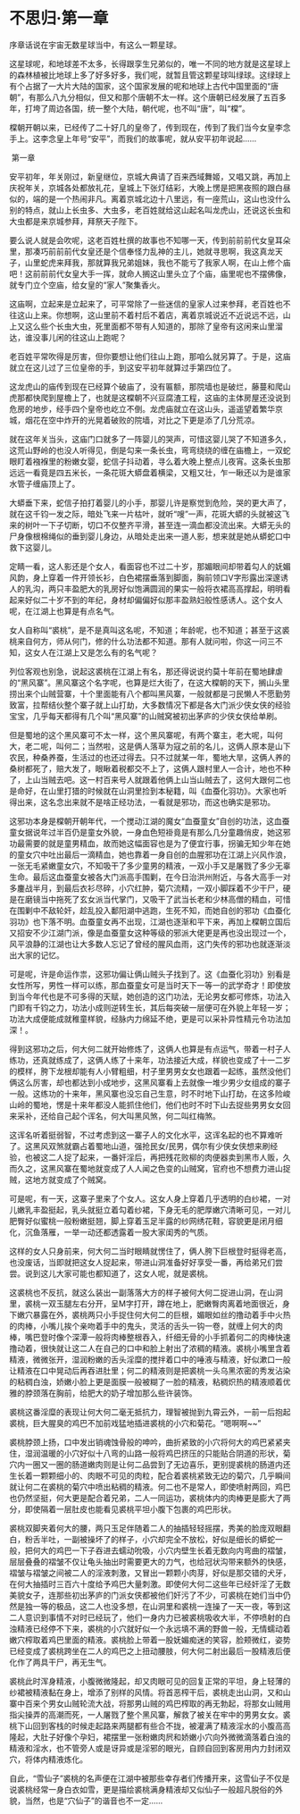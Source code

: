 # 不思归·第一章

序章话说在宇宙无数星球当中，有这么一颗星球。

这星球呢，和地球差不太多，长得跟孪生兄弟似的，唯一不同的地方就是这星球上的森林植被比地球上多了好多好多，我们呢，就暂且管这颗星球叫绿球。这绿球上有个占据了一大片大陆的国家，这个国家发展的呢和地球上古代中国里面的“唐朝”，有那么八九分相似，但又和那个唐朝不太一样。这个唐朝已经发展了五百多年，打垮了周边各国，统一整个大陆，朝代呢，也不叫“唐”，叫“橖”。

橖朝开朝以来，已经传了二十好几的皇帝了，传到现在，传到了我们当今女皇李念手上。这李念皇上年号“安平”，而我们的故事呢，就从安平初年说起……

 第一章

安平初年，年关刚过，新皇继位，京城大典请了百来西域舞姬，又唱又跳，再加上庆祝年关，京城各处都放礼花，皇城上下张灯结彩，大晚上愣是把黑夜照的跟白昼似的，端的是一个热闹非凡。离着京城北边十八里远，有一座荒山，这山也没什么别的特点，就山上长虫多、大虫多，老百姓就给这山起名叫龙虎山，还说这长虫和大虫都是来京城参拜，拜祭天子陛下。

要么说人就是会吹呢，这老百姓杜撰的故事也不知哪一天，传到前前前代女皇耳朵里，那凑巧前前前代女皇还是个信奉怪力乱神的主儿，她就寻思啊，我这真龙天子，山里蛇虎来拜我，那就算我兄弟姐妹，我也不能亏了我家人啊，在山上修个庙吧！这前前前代女皇大手一挥，就命人搁这山里头立了个庙，庙里呢也不摆佛像，就专门立个空庙，给女皇的“家人”聚集香火。

这庙啊，立起来是立起来了，可平常除了一些迷信的皇家人过来参拜，老百姓也不往这山上来。你想啊，这山里前不着村后不着店，离着京城说近不近说远不远，山上又这么些个长虫大虫，死里面都不带有人知道的，那除了皇帝有这闲来山里溜达，谁没事儿闲的往这山上跑呢？

老百姓平常吹得是厉害，但你要想让他们往山上跑，那咱么就另算了。于是，这庙就立在这儿过了三位皇帝的手，到这安平初年就算过手第四位了。

这龙虎山的庙传到现在已经算个破庙了，没有匾额，那院墙也是破烂，藤蔓和爬山虎那都快爬到屋檐上了，也就是这橖朝不兴豆腐渣工程，这庙的主体房屋还没说到危房的地步，经手四个皇帝也屹立不倒。龙虎庙就立在这山头，遥遥望着繁华京城，烟花在空中炸开的光晃着破败的院墙，对比之下更是添了几分荒凉。

就在这年关当头，这庙门口就多了一阵婴儿的哭声，可惜这婴儿哭了不知道多久，这荒山野岭的也没人听得见，倒是勾来一条长虫，弯弯绕绕的缠在庙檐上，一双蛇眼盯着襁褓里的粉嫩女婴，蛇信子抖动着，寻么着大晚上整点儿夜宵。这条长虫那远远一看竟是四五米长，一条花斑大蟒盘着横梁，又粗又壮，乍一瞅还以为是谁家水管子缠庙顶上了。

大蟒垂下来，蛇信子拍打着婴儿的小手，那婴儿许是察觉到危险，哭的更大声了，就在这千钧一发之际，暗处飞来一片枯叶，就听“嗖”一声，花斑大蟒的头就被这飞来的树叶一下子切断，切口不仅整齐平滑，甚至连一滴血都没流出来。大蟒无头的尸身像根棉绳似的垂到婴儿身边，从暗处走出来一道人影，想来就是她从蟒蛇口中救下这婴儿。

定睛一看，这人影还是个女人，看面容也不过二十岁，那媚眼间却带着勾人的妩媚风韵，身上穿着一件开领长衫，白色裙摆垂落到脚面，胸前领口V字形露出深邃诱人的乳沟，两只丰盈肥大的乳房好似饱满圆润的果实一般将衣裙高高撑起，明明看起来好似二十岁不到的年纪，身材却偏偏好似那丰盈熟妇般性感诱人。这个女人呢，在江湖上也算是有点名气。

女人自称叫“裘桃”，是不是真叫这名呢，不知道；年龄呢，也不知道；甚至于这裘桃来自何方，师从何门，修的什么功法都不知道。那有人就问啦，你这一问三不知，这女人在江湖上又是怎么有的名气呢？

列位客观也别急，说起这裘桃在江湖上有名，那还得说说约莫十年前在蜀地肆虐的“黑风寨”。黑风寨这个名字呢，也算是烂大街了，在这大橖朝的天下，搁山头里捞出来个山贼营寨，十个里面能有八个都叫黑风寨，一般就都是刁民懒人不愿勤劳致富，拉帮结伙整个寨子就上山打劫，大多数情况下都是各大门派少侠女侠的经验宝宝，几乎每天都得有几个叫“黑风寨”的山贼窝被初出茅庐的少侠女侠给单刷。

但是蜀地的这个黑风寨可不太一样，这个黑风寨呢，有两个寨主，老大呢，叫何大，老二呢，叫何二；当然啦，这是俩人落草为寇之前的名儿，这俩人原本是山下农民，种桑养蚕，生活过的也还过得去。只不过就某一年，蜀地大旱，这俩人养的桑树都死了，赔大发了，眼瞅着税都交不上了，这俩人跟村里人一合计，地也不种了，上山当贼去吧。这一村百来号人就跟着他俩上山当山贼去了，这何大跟何二也是命好，在山里打猎的时候就在山洞里捡到本秘籍，叫《血蚕化羽功》。大家也听得出来，这名念出来就不是啥正经功法，一看就是邪功，而这也确实是邪功。

这邪功本身是橖朝开朝年代，一个搅动江湖的魔女“血蚕童女”自创的功法，这血蚕童女据说年过半百仍是童女外貌，一身血色短褂竟是有那么几分童趣俏皮，她这邪功最需要的就是童男精血，故而她这幅面容也是为了便宜行事，拐骗无知少年在她的童女穴中吐出最后一滴精血，她也靠着一身自创的血腥邪功在江湖上兴风作浪，一张无毛紧嫩童女穴，不知吸干了多少童男的精液，一双小手又是屠戮了多少无辜生命。最后这血蚕童女被各大门派高手围剿，在今日治洪州附近，与各大高手一对多鏖战半月，到最后衣衫尽碎，小穴红肿，菊穴流精，一双小脚踩着不少干尸，硬是在磨镜当中拖死了玄女派当代掌门，又吸干了武当长老和少林高僧的精血，可惜在围剿中不敌轮奸，趁乱投入鄱阳湖中逃跑，生死不知，而她自创的邪功《血蚕化羽功》也下落不明。血蚕童女再不出现，江湖也逐渐和平下来，再加上橖朝立国后又招安不少江湖门派，像是血蚕童女这种等级的邪派大佬更是再也没出现过一个，风平浪静的江湖也让大多数人忘记了曾经的腥风血雨，这门失传的邪功也就逐渐淡出大家的记忆。

可是呢，许是命运作祟，这邪功偏让俩山贼头子找到了。这《血蚕化羽功》别看是女性所写，男性一样可以练，那血蚕童女可是当时天下一等一的武学奇才！即使放到当今年代也是不可多得的天赋，她创造的这门功法，无论男女都可修炼，功法入门即有千钧之力，功法小成则逆转生长，其后每突破一层便可在外貌上年轻一岁；功法大成便能成就稚童样貌，经脉内力绵延不绝，更是可以采补异性精元令功法加深！。

得到这邪功之后，何大何二就开始修炼了，这俩人也算是有点运气，带着一村子人练功，还真就练成了，这俩人练了十来年，功法接近大成，样貌也变成了十一二岁的模样，胯下龙根却能有人小臂粗细，村子里男男女女也跟着一起练，虽然没他们俩这么厉害，却也都达到小成地步，这黑风寨看上去就像一堆少男少女组成的寨子一般。这练功的十来年，黑风寨也没忘自己生意，时不时地下山打劫，在这多险峻山岭的蜀地，愣是十来年都没人能抓住他们，他们也时不时下山去捉些男男女女回来采补，还给自己起个诨名，何大叫黑风煞，何二叫红梅煞。

这诨名听着挺弱智，不过考虑到这一寨子人的文化水平，这诨名起的也不算难听了。这黑风双煞就霸占着蜀地山道，强抢民女/民男，偶尔有少侠女侠想来刷经验，也被这二人捉了起来，一番奸淫后，再把残花败柳的肉便器卖到黑市人贩，久而久之，这黑风寨在蜀地就变成了人人闻之色变的山贼窝，官府也不想费力进山捉贼，这地方就变成了个贼窝。

可是呢，有一天，这寨子里来了个女人。这女人身上穿着几乎透明的白纱裙，一对儿嫩乳丰盈挺起，乳头就挺立着勾着纱裙，下身无毛的肥厚嫩穴清晰可见，一对儿肥臀好似蜜桃一般粉嫩挺翘，脚上穿着玉足半露的纱网绣花鞋，容貌更是闭月细化，沉鱼落雁，一举一动还都透露着一股大家闺秀的气质。

这样的女人只身前来，何大何二当时眼睛就愣住了，俩人胯下巨根登时挺得老高，也没废话，当即就把这女人捉起来，带进山洞准备好好享受一番，再给弟兄们尝尝。说到这儿大家可能也都知道了，这女人呢，就是裘桃。

这裘桃也不反抗，就这么装出一副落落大方的样子被何大何二捉进山洞，在山洞里，裘桃一双玉腿左右分开，呈M字打开，蹲在地上，肥嫩臀肉离着地面很近，身下嫩穴暴露在外，裘桃两只小手捉住何大何二的巨根，媚眼如丝的撸动着手中火热的肉棒，小嘴儿挨个亲吻着手中的鬼头，灵活的舌头一钩一卷，就缠上何大的肉棒，嘴巴登时像个深潭一般将肉棒整根吞入，纤细无骨的小手抓着何二的肉棒快速撸动着，很快就让这二人在自己的口中和脸上射出了浓稠的精液。裘桃小嘴里含着精液，微微张开，湿润粉嫩的舌头淫糜的搅拌着口中的唾液与精液，好似漱口一般让精液在口中晃动后再吞进肚里；何二的精液则是把裘桃一头乌黑浓密的秀发沾染的粘稠白浊，娇嫩小脸上更是面膜一般被糊了一脸的精液，粘稠炽热的精液顺着优雅的脖颈落在胸前，给肥大的奶子增加那么些许装饰。

裘桃这番淫糜的表现让何大何二毫无抵抗力，理智被抛到九霄云外，一前一后抱起裘桃，巨大腥臭的鸡巴不加前戏猛地插进裘桃的小穴和菊花。“嗯啊啊~~”

裘桃脖颈上扬，口中发出销魂蚀骨般的呻吟，曲折紧致的小穴将何大的鸡巴紧紧夹住，湿润温暖的小穴好似十八弯的山路一般将鸡巴挤压的只能贴合阴道的形状，菊穴内一圈又一圈的肠道嫩肉则是让何二品尝到了无边喜乐，更别提裘桃的肠道内还生长着一颗颗细小的、肉眼不可见的肉粒，配合着裘桃紧致无边的菊穴，几乎瞬间就让何二在裘桃的菊穴中喷出粘稠的精液。何二也不是常人，即使喷射两回，鸡巴也仍然坚挺，何大更是配合着兄弟，二人一同运功，裘桃体内的肉棒更是膨大了两分，即使隔着一层肚皮也能看见裘桃平坦小腹下包裹的鸡巴形状。

裘桃双脚夹着何大的腰，两只玉足伴随着二人的抽插轻轻摇摆，秀美的脸庞双眼翻白，粉舌半吐，一副被操坏了的样子，小穴却完全不放松，好似是细长的蟒蛇一般，把何大的鸡巴一下子吞进去蠕动吮吸，小穴内壁生长着无数向内弯曲的褶皱，层层叠叠的褶皱不仅让龟头抽出时需要更大的力气，也给冠状沟带来额外的快感，褶皱与褶皱之间被二人的淫液刺激，又冒出一颗颗小肉芽，好似是那交错的犬牙，在何大抽插时三百六十度给予鸡巴大量刺激。即使何大何二这些年已经奸淫了无数美貌女子，连那些初出茅庐的门派女侠都被他们奸污了不少，可裘桃在她们当中仍然是独一等的极品，这二人也没多想，在山洞里和裘桃一连操了一天一夜，等到这二人意识到事情不对时已经玩了，他们一身内力已被裘桃吸收大半，不停喷射的白浊精液已经停不下来，裘桃的小穴就好似一个永远填不满的野兽一般，无情蠕动着嫩穴榨取着鸡巴里面的精液。裘桃脸上带着一股妩媚痴迷的笑容，脸颊微红，姿势已经变成了裘桃跨坐在二人的鸡巴之上扭动腰肢，何大何二射出最后一股精液后便化作了两具干尸，再无生气。

裘桃此时浑身精液，小腹微微隆起，却又肉眼可见的回复正常的平坦，身上轻薄的纱裙被精液黏在身上，增添了别样的风情。将首恶榨干后，裘桃走出山洞，又和山寨中百来个男女山贼轮流大战，将那男山贼的鸡巴榨取的再无勃起，将那女山贼用指尖操弄的高潮而死，一人屠戮了整个黑风寨，解救了被关在牢中的男男女女。裘桃下山回到客栈的时候走起路来两腿都有些合不拢，被灌满了精液淫水的小腹高高隆起，大肚子好像个孕妇，裙摆里一张粉嫩肉屄和娇嫩小穴向外微微滴落着白浊的精液和淫水，也不管旁人或是讶异或是淫邪的眼光，自顾自回到客房用内力封闭双穴，将体内精液炼化。

自此，“雪仙子”裘桃的名声便在江湖中被那些幸存者们传播开来，这雪仙子不仅是说裘桃经常一身白衣如雪，更是描绘裘桃满身精液却又似仙子一般超凡脱俗的外貌，当然，也是“穴仙子”的谐音也不一定……